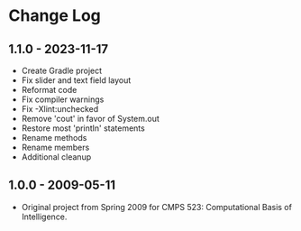 # Change Log

## 1.1.0 - 2023-11-17

- Create Gradle project
- Fix slider and text field layout
- Reformat code
- Fix compiler warnings
- Fix -Xlint:unchecked
- Remove 'cout' in favor of System.out
- Restore most 'println' statements
- Rename methods
- Rename members
- Additional cleanup

## 1.0.0 - 2009-05-11

- Original project from Spring 2009 for CMPS 523: Computational Basis of Intelligence.
